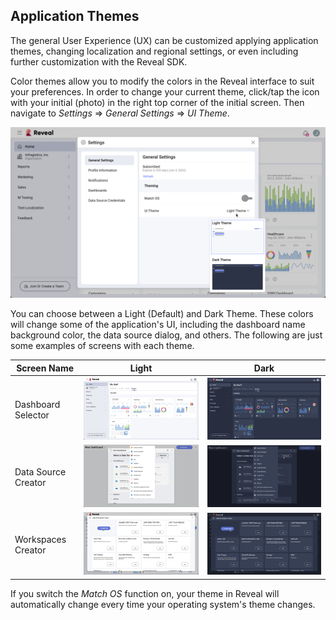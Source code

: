 ## Application Themes

The general User Experience (UX) can be customized applying application themes, changing localization and regional settings, or even including further customization with the Reveal SDK.

Color themes allow you to modify the colors in the Reveal interface to
suit your preferences. In order to change your current theme, click/tap
the icon with your initial (photo) in the right top corner of the
initial screen. Then navigate to *Settings* ⇒ *General Settings* ⇒ *UI
Theme*.

<img src="images/application-themes.png" alt="Application themes in Settings" class="responsive-img"/>

You can choose between a Light (Default) and Dark Theme. These colors
will change some of the application's UI, including the dashboard name
background color, the data source dialog, and others. The following are
just some examples of screens with each theme.

| **Screen Name**     | **Light**                                                                                   | **Dark**                                                                                  |
| ------------------- | ------------------------------------------------------------------------------------------- | ----------------------------------------------------------------------------------------- |
| Dashboard Selector  | <img src="images/creating-dashboard-light-theme.png" alt="Creating a Dashboard in Light Theme" class="responsive-img"/>           | <img src="images/creating-dashboard-dark-theme.png" alt="Creating a Dashboard in Dark Theme" class="responsive-img"/>           |
| Data Source Creator | <img src="images/create-new-data-source-light-theme.png" alt="Creating a New Data Source in Light Theme" class="responsive-img"/> | <img src="images/create-new-data-source-dark-theme.png" alt="Creating a New Data Source in Dark Theme" class="responsive-img"/> |
| Workspaces Creator       | <img src="images/workspace-creation-light-theme.png" alt="Workspace Creation in Light Theme" class="responsive-img"/>                       | <img src="images/workspace-creation-dark-theme.png" alt="Workspace Creation in Dark Theme" class="responsive-img"/>                       |

If you switch the *Match OS* function on, your theme in Reveal will automatically change every time your operating system's theme changes. 

